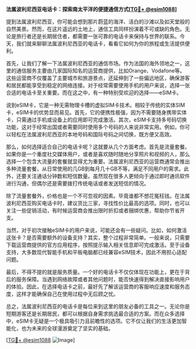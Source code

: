 **法属波利尼西亚电话卡：探索南太平洋的便捷通信方式[[TG💪+ @esim1088](https://t.me/s/esim1088)]**

提到法属波利尼西亚，你可能会想到那片蔚蓝的海洋、洁白的沙滩以及如天堂般的自然美景。然而，在这片遥远的土地上，通信工具同样扮演着不可或缺的角色。无论是旅行者还是长期居住者，都需要一张可靠的电话卡来保持与世界的联系。今天，我们就来聊聊法属波利尼西亚的电话卡，看看它如何为你的旅程或生活提供便利。

首先，让我们了解一下法属波利尼西亚的通信市场。作为法国的海外领地之一，这里的通信服务主要由几家国际知名的运营商提供，比如Orange、Vodafone等。这些运营商不仅覆盖了主要城市和旅游景点，还延伸到了一些偏远地区，确保游客和居民都能享受到稳定的网络连接。对于经常需要使用手机的用户来说，选择一张合适的电话卡至关重要。而在这之中，有一种特别受欢迎的选择——eSIM卡。

说到eSIM卡，它是一种无需物理卡槽的虚拟SIM卡技术。相较于传统的实体SIM卡，eSIM卡的优势显而易见。首先，它的便携性极强，因为不需要随身携带实体卡，只需通过手机或设备上的应用即可完成激活。其次，eSIM卡支持多号码切换功能，这对于经常出国或者需要同时使用多个号码的人来说非常实用。例如，你可以轻松在法属波利尼西亚的本地号码和国际号码之间切换，既方便又高效。

那么，如何选择适合自己的电话卡呢？这就要从几个方面考虑。首先是流量套餐。如果你是一个重度社交媒体用户，或者是喜欢随时随地分享照片和视频的人，那么选择一个包含大流量的套餐就显得尤为重要。法属波利尼西亚的运营商通常会推出多种流量套餐，从日常使用的几GB到每月几十GB不等，满足不同用户的需求。此外，还要关注通话分钟数和短信数量。虽然现在很多人更倾向于通过即时通讯软件进行沟通，但偶尔还是需要拨打传统电话或者发送短信的情况。

除了流量套餐外，价格也是一个不可忽视的因素。毕竟谁都不想花冤枉钱。在法属波利尼西亚购买电话卡时，建议货比三家，寻找性价比最高的选项。同时，也可以关注一些促销活动，有时候运营商会推出限时折扣或者捆绑优惠，帮助你节省开支。

当然，对于初次接触eSIM卡的用户来说，可能还会有一些疑问。比如，如何激活这张卡？是否需要额外的设备支持？其实，整个过程非常简单。一般来说，只需要下载运营商提供的官方应用程序，按照提示输入相关信息即可完成激活。至于设备支持，大多数现代智能手机和平板电脑都已经兼容eSIM技术，因此不用担心适配问题。

最后，不得不提的就是服务质量。一个好的电话卡不仅仅体现在功能上，更在于背后的服务保障。当遇到网络故障或者其他问题时，能否快速得到解决直接影响用户的体验。因此，在选择电话卡之前，最好先了解该运营商的客服响应速度和服务态度，这样才能确保自己在使用过程中无后顾之忧。

总之，法属波利尼西亚的电话卡是每位来到这里的朋友必备的工具之一。无论你是短期游客还是长期居民，都可以根据自身需求挑选最合适的方案。而在众多选择中，eSIM卡无疑是一个极具吸引力且前瞻性的选项。它不仅让我们的生活更加智能化，也为未来的全球漫游奠定了坚实的基础。

[[TG💪+ @esim1088](https://t.me/s/esim1088) ![Image](https://i.postimg.cc/4NQfJmqS/Snipaste-2025-05-13-00-14-12.png)]